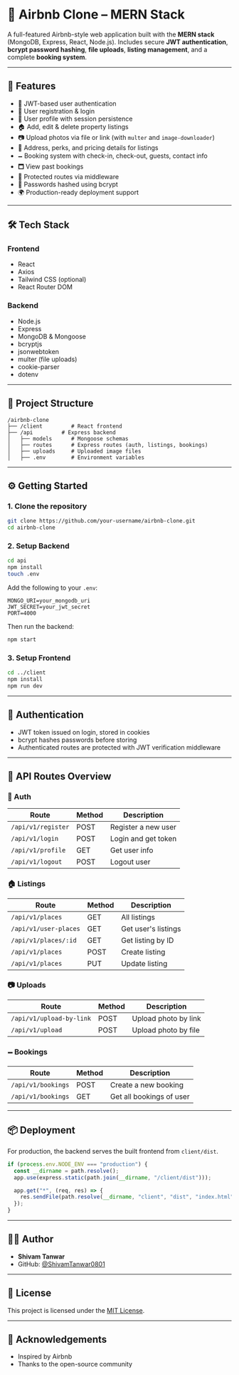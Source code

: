 # 🏡 Airbnb Clone – MERN Stack

A full-featured Airbnb-style web application built with the **MERN stack** (MongoDB, Express, React, Node.js). Includes secure **JWT authentication**, **bcrypt password hashing**, **file uploads**, **listing management**, and a complete **booking system**.

---

## 🚀 Features

* 🔐 JWT-based user authentication
* 📝 User registration & login
* 🧾 User profile with session persistence
* 🏠 Add, edit & delete property listings
* 📷 Upload photos via file or link (with `multer` and `image-downloader`)
* 📍 Address, perks, and pricing details for listings
* 🗕️ Booking system with check-in, check-out, guests, contact info
* 🗖️ View past bookings
* 🧰 Protected routes via middleware
* 🧪 Passwords hashed using bcrypt
* 🌍 Production-ready deployment support

---

## 🛠️ Tech Stack

### Frontend

* React
* Axios
* Tailwind CSS (optional)
* React Router DOM

### Backend

* Node.js
* Express
* MongoDB & Mongoose
* bcryptjs
* jsonwebtoken
* multer (file uploads)
* cookie-parser
* dotenv

---

## 📁 Project Structure

```
/airbnb-clone
├── /client         # React frontend
├── /api         # Express backend
│   ├── models      # Mongoose schemas
│   ├── routes      # Express routes (auth, listings, bookings)
│   ├── uploads     # Uploaded image files
│   ├── .env        # Environment variables
```

---

## ⚙️ Getting Started

### 1. Clone the repository

```bash
git clone https://github.com/your-username/airbnb-clone.git
cd airbnb-clone
```

### 2. Setup Backend

```bash
cd api
npm install
touch .env
```

Add the following to your `.env`:

```env
MONGO_URI=your_mongodb_uri
JWT_SECRET=your_jwt_secret
PORT=4000
```

Then run the backend:

```bash
npm start
```

### 3. Setup Frontend

```bash
cd ../client
npm install
npm run dev
```

---

## 🔐 Authentication

* JWT token issued on login, stored in cookies
* bcrypt hashes passwords before storing
* Authenticated routes are protected with JWT verification middleware

---

## 🧪 API Routes Overview

### 🔑 Auth

| Route              | Method | Description         |
| ------------------ | ------ | ------------------- |
| `/api/v1/register` | POST   | Register a new user |
| `/api/v1/login`    | POST   | Login and get token |
| `/api/v1/profile`  | GET    | Get user info       |
| `/api/v1/logout`   | POST   | Logout user         |

### 🏠 Listings

| Route                 | Method | Description         |
| --------------------- | ------ | ------------------- |
| `/api/v1/places`      | GET    | All listings        |
| `/api/v1/user-places` | GET    | Get user's listings |
| `/api/v1/places/:id`  | GET    | Get listing by ID   |
| `/api/v1/places`      | POST   | Create listing      |
| `/api/v1/places`      | PUT    | Update listing      |

### 📷 Uploads

| Route                    | Method | Description          |
| ------------------------ | ------ | -------------------- |
| `/api/v1/upload-by-link` | POST   | Upload photo by link |
| `/api/v1/upload`         | POST   | Upload photo by file |

### 🗕️ Bookings

| Route              | Method | Description              |
| ------------------ | ------ | ------------------------ |
| `/api/v1/bookings` | POST   | Create a new booking     |
| `/api/v1/bookings` | GET    | Get all bookings of user |

---

## 📦 Deployment

For production, the backend serves the built frontend from `client/dist`.

```js
if (process.env.NODE_ENV === "production") {
  const __dirname = path.resolve();
  app.use(express.static(path.join(__dirname, "/client/dist")));

  app.get("*", (req, res) => {
    res.sendFile(path.resolve(__dirname, "client", "dist", "index.html"));
  });
}
```

---

## 👨‍💼 Author

* **Shivam Tanwar**
* GitHub: [@ShivamTanwar0801](https://github.com/ShivamTanwar0801)

---

## 📄 License

This project is licensed under the [MIT License](LICENSE).

---

## 🙌 Acknowledgements

* Inspired by Airbnb
* Thanks to the open-source community

